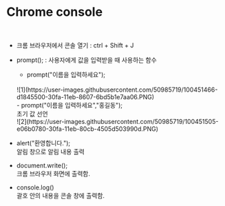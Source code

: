 # Chrome console
<br>

  - 크롬 브라우저에서 콘솔 열기 : ctrl + Shift + J

  - prompt(); : 사용자에게 값을 입력받을 때 사용하는 함수
    - prompt("이름을 입력하세요");
    <br>
    ![1](https://user-images.githubusercontent.com/50985719/100451466-d1845500-30fa-11eb-8607-6bd5b1e7aa06.PNG)
    <br>
    - prompt("이름을 입력하세요","홍길동");
    <br> 초기 값 선언
    <br>
    ![2](https://user-images.githubusercontent.com/50985719/100451505-e06b0780-30fa-11eb-80cb-4505d503990d.PNG)
    <br>
  - alert("환영합니다."); 
  <br> 알림 창으로 알림 내용 출력
  - document.write();
  <br> 크롬 브라우저 화면에 출력함.
  - console.log()
  <br> 괄호 안의 내용을 콘솔 창에 출력함.